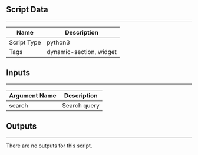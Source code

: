 

## Script Data

---

| **Name** | **Description** |
| --- | --- |
| Script Type | python3 |
| Tags | dynamic-section, widget |

## Inputs

---

| **Argument Name** | **Description** |
| --- | --- |
| search | Search query |

## Outputs

---
There are no outputs for this script.
